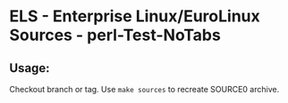 # ELS - Enterprise Linux/EuroLinux Sources - perl-Test-NoTabs
 
## Usage:
  Checkout branch or tag. Use `make sources` to recreate  SOURCE0 archive.
